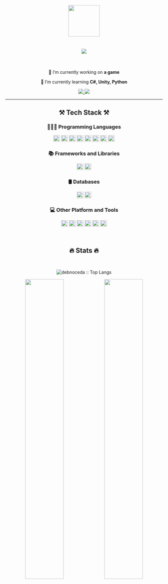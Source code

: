 <div id="header" align="center">
  <img src="https://media.giphy.com/media/M9gbBd9nbDrOTu1Mqx/giphy.gif" width="100"/>
</div>

<h1 align="center">
    <img src="https://readme-typing-svg.herokuapp.com/?font=Righteous&size=35&center=true&vCenter=true&width=600&height=70&duration=4000&lines=Hi+There!+👋;+I'm+Dave+Noceda!;+An+aspiring+software+developer" />
</h1>

<br/>

<div align="center">
 
 🔭 I’m currently working on **a game**
 
 🌱 I’m currently learning **C#, Unity, Python**

 </div>

 <div align="center"> 
  <a href="mailto:deibeunoceda26@gmail.com">
    <img src="https://img.shields.io/badge/Gmail-333333?style=for-the-badge&logo=gmail&logoColor=red" />
  </a>
  <a href="https://www.linkedin.com/in/dave-noceda-929998282/" target="_blank">
    <img src="https://img.shields.io/badge/LinkedIn-0077B5?style=for-the-badge&logo=linkedin&logoColor=white" target="_blank" />
  </a>
</div>

 <hr/>
 
<h2 align="center">⚒️ Tech Stack ⚒️</h2>

<div align="center">
  
  ### 👨🏻‍💻 Programming Languages
  
   <p>
      <a href="https://en.wikipedia.org/wiki/HTML5" title="HTML5"><img src="https://github.com/get-icon/geticon/raw/master/icons/html-5.svg" alt="HTML5" width="21px" height="21px"></a>
      <a href="https://www.w3.org/Style/CSS/Overview.en.html" title="CSS"><img src="https://github.com/get-icon/geticon/raw/master/icons/css-3.svg" alt="CSS" width="21px" height="21px"></a>
      <a href="https://developer.mozilla.org/en-US/docs/Web/JavaScript" title="JavaScript"><img src="https://github.com/get-icon/geticon/raw/master/icons/javascript.svg" alt="JavaScript" width="21px" height="21px"></a>
      <a href="https://www.java.com/" title="Java"><img src="https://github.com/get-icon/geticon/raw/master/icons/java.svg" alt="Java" width="21px" height="21px"></a>
      <a href="https://www.python.org/" title="Python"><img src="https://github.com/get-icon/geticon/raw/master/icons/python.svg" alt="Python" width="21px" height="21px"></a>
      <a href="https://en.wikipedia.org/wiki/C_(programming_language)" title="C"><img src="https://github.com/get-icon/geticon/raw/master/icons/c.svg" alt="C" width="21px" height="21px"></a>
      <a href="https://en.wikipedia.org/wiki/C_Sharp_(programming_language)" title="C-Sharp"><img src="https://github.com/get-icon/geticon/raw/master/icons/c-sharp.svg" alt="C#" width="21px" height="21px"></a>
      <a href="https://cplusplus.com/" title="C++"><img src="https://github.com/get-icon/geticon/raw/master/icons/c-plusplus.svg" alt="C++" width="21px" height="21px"></a>
   </p>

   ### 📚 Frameworks and Libraries  
   
   <p>
     <a href="https://reactjs.org/" title="React"><img src="https://github.com/get-icon/geticon/raw/master/icons/react.svg" alt="React" width="21px" height="21px"></a>
     <a href="https://nodejs.org/en" title="NodeJS"><img src="https://github.com/get-icon/geticon/raw/master/icons/nodejs.svg" alt="NodeJS" width="21px" height="21px"></a>
   </p>

   ### 🛢️ Databases

   <p>
     <a href="https://dev.mysql.com/" title="MySQL"><img src="https://github.com/get-icon/geticon/raw/master/icons/mysql.svg" alt="MySQL" width="21px" height="21px"></a>
     <a href="https://www.postgresql.org/" title="PostgreSQL"><img src="https://github.com/get-icon/geticon/raw/master/icons/postgresql.svg" alt="PostegreSQL" width="21px" height="21px"></a>
   </p>

   ### 💻 Other Platform and Tools

   <p>
     <a href="https://github.com/" title="GitHub"><img src="https://github.com/get-icon/geticon/blob/master/icons/github-octocat.svg" alt="GitHub" width="21px" height="21px"></a>
     <a href="https://prettier.io/" title="Prettier"><img src="https://github.com/get-icon/geticon/raw/master/icons/prettier.svg" alt="Prettier" width="21px" height="21px"></a>
     <a href="https://code.visualstudio.com/" title="Visual Studio Code"><img src="https://github.com/get-icon/geticon/raw/master/icons/visual-studio-code.svg" alt="Visual Studio Code" width="21px" height="21px"></a>
     <a href="https://visualstudio.microsoft.com/" title="Visual Studio"><img src="https://raw.githubusercontent.com/get-icon/geticon/master/icons/visual-studio.svg" alt="Visual Studio" width="21px" height="21px"></a>
     <a href="https://www.figma.com/" title="Figma"><img src="https://raw.githubusercontent.com/get-icon/geticon/master/icons/figma.svg" alt="Figma" width="21px" height="21px"></a>
     <a href="https://unity.com/" title="Unity"><img src="https://github.com/get-icon/geticon/blob/master/icons/unity.svg" alt="Unity" width="21px" height="21px"></a>
   </p>

</div>
<br/>

<h2 align="center"> 🔥 Stats 🔥 </h2>
<br>

  <p align="center">
    <img src="https://github-readme-stats.vercel.app/api/top-langs/?username=debnoceda&langs_count=10&theme=gruvbox&layout=compact&hide_border=true" alt="debnoceda :: Top Langs" />
  </p>

  <p align ="center">
    <img width="49.5%" src="https://github-readme-stats.vercel.app/api?username=debnoceda&show_icons=true&theme=gruvbox&hide_border=true" />
    <img width="49.5%" src="https://github-readme-streak-stats.herokuapp.com/?user=debnoceda&theme=gruvbox&hide_border=true" />
  </p>

<br/><br/>

